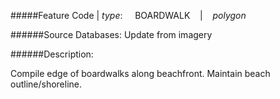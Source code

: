 #####Feature Code | *type*:&nbsp;&nbsp;&nbsp;&nbsp;&nbsp;BOARDWALK&nbsp;&nbsp;&nbsp; | &nbsp;&nbsp;&nbsp;*polygon*

######Source Databases: Update from imagery

######Description:

Compile edge of boardwalks along beachfront. Maintain beach outline/shoreline.
